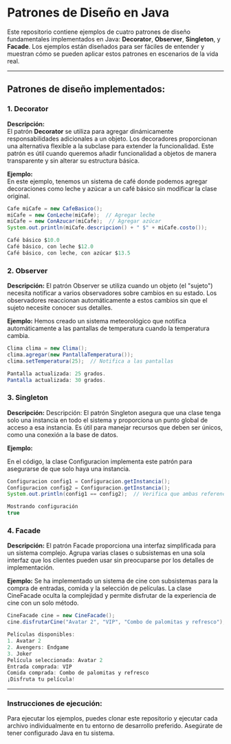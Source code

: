 # Patrones de Diseño en Java

Este repositorio contiene ejemplos de cuatro patrones de diseño fundamentales implementados en Java: **Decorator**, **Observer**, **Singleton**, y **Facade**. Los ejemplos están diseñados para ser fáciles de entender y muestran cómo se pueden aplicar estos patrones en escenarios de la vida real.

---

## Patrones de diseño implementados:

### 1. Decorator

**Descripción:**  
El patrón **Decorator** se utiliza para agregar dinámicamente responsabilidades adicionales a un objeto. Los decoradores proporcionan una alternativa flexible a la subclase para extender la funcionalidad. Este patrón es útil cuando queremos añadir funcionalidad a objetos de manera transparente y sin alterar su estructura básica.

**Ejemplo:**  
En este ejemplo, tenemos un sistema de café donde podemos agregar decoraciones como leche y azúcar a un café básico sin modificar la clase original.

```java
Cafe miCafe = new CafeBasico();
miCafe = new ConLeche(miCafe);  // Agregar leche
miCafe = new ConAzucar(miCafe);  // Agregar azúcar
System.out.println(miCafe.descripcion() + " $" + miCafe.costo());
```
```java
Café básico $10.0
Café básico, con leche $12.0
Café básico, con leche, con azúcar $13.5
```
### 2. Observer


**Descripción:** 
El patrón Observer se utiliza cuando un objeto (el "sujeto") necesita notificar a varios observadores sobre cambios en su estado. Los observadores reaccionan automáticamente a estos cambios sin que el sujeto necesite conocer sus detalles.

**Ejemplo:** 
Hemos creado un sistema meteorológico que notifica automáticamente a las pantallas de temperatura cuando la temperatura cambia.

```java
Clima clima = new Clima();
clima.agregar(new PantallaTemperatura());
clima.setTemperatura(25);  // Notifica a las pantallas
```
```java
Pantalla actualizada: 25 grados.
Pantalla actualizada: 30 grados.
```

### 3. Singleton

**Descripción:** 
Descripción:
El patrón Singleton asegura que una clase tenga solo una instancia en todo el sistema y proporciona un punto global de acceso a esa instancia. Es útil para manejar recursos que deben ser únicos, como una conexión a la base de datos.

**Ejemplo:** 

En el código, la clase Configuracion implementa este patrón para asegurarse de que solo haya una instancia.

```java
Configuracion config1 = Configuracion.getInstancia();
Configuracion config2 = Configuracion.getInstancia();
System.out.println(config1 == config2);  // Verifica que ambas referencias sean iguales
```

```java
Mostrando configuración
true

```

### 4. Facade

**Descripción:** 
El patrón Facade proporciona una interfaz simplificada para un sistema complejo. Agrupa varias clases o subsistemas en una sola interfaz que los clientes pueden usar sin preocuparse por los detalles de implementación.

**Ejemplo:** 
Se ha implementado un sistema de cine con subsistemas para la compra de entradas, comida y la selección de películas. La clase CineFacade oculta la complejidad y permite disfrutar de la experiencia de cine con un solo método.

```java
CineFacade cine = new CineFacade();
cine.disfrutarCine("Avatar 2", "VIP", "Combo de palomitas y refresco");
```

```java
Películas disponibles:
1. Avatar 2
2. Avengers: Endgame
3. Joker
Película seleccionada: Avatar 2
Entrada comprada: VIP
Comida comprada: Combo de palomitas y refresco
¡Disfruta tu película!
```

---
### Instrucciones de ejecución: 
Para ejecutar los ejemplos, puedes clonar este repositorio y ejecutar cada archivo individualmente en tu entorno de desarrollo preferido. Asegúrate de tener configurado Java en tu sistema.

